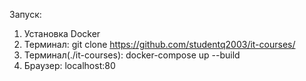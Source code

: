 Запуск:
1. Установка Docker
2. Терминал: git clone https://github.com/studentq2003/it-courses/
3. Терминал(./it-courses): docker-compose up --build
4. Браузер: localhost:80
